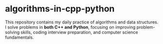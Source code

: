 # algorithms-in-cpp-python
This repository contains my daily practice of algorithms and data structures.   I solve problems in **both C++ and Python**, focusing on improving problem-solving skills, coding interview preparation, and computer science fundamentals.
